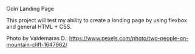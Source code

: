 Odin Landing Page

This project will test my ability to create a landing page by using flexbox and general HTML + CSS.

Photo by Valdemaras D.: https://www.pexels.com/photo/two-people-on-mountain-cliff-1647962/